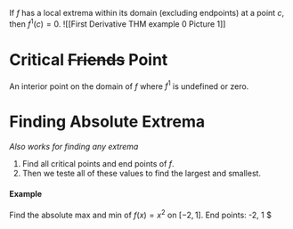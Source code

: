 If $f$ has a local extrema within its domain (excluding endpoints) at a point $c$, then $f^1(c)=0$.
![[First Derivative THM example 0 Picture 1]]
# Critical ~~Friends~~ Point
An interior point on the domain of $f$ where $f^1$ is undefined or zero.
# Finding Absolute Extrema
*Also works for finding any extrema*
1. Find all critical points and end points of $f$.
2. Then we teste all of these values to find the largest and smallest.
#### Example
Find the absolute max and min of $f(x)=x^2$ on $[-2,1]$.
	End points: -2, 1
	$